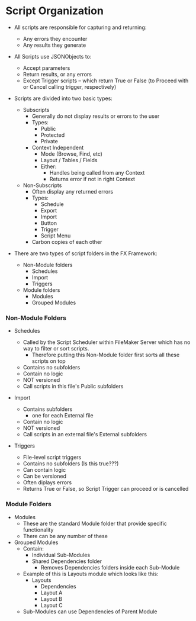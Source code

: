 # Script Organization

- All scripts are responsible for capturing and returning:
  - Any errors they encounter
  - Any results they generate
- All Scripts use JSONObjects to:
  - Accept parameters
  - Return results, or any errors
  - Except Trigger scripts – which return True or False (to Proceed with or Cancel calling trigger, respectively)
- Scripts are divided into two basic types:
  - Subscripts
    - Generally do not display results or errors to the user
    - Types:
      - Public
      - Protected
      - Private
    - Context Independent
      - Mode (Browse, Find, etc)
      - Layout / Tables / Fields
      - Either:
        - Handles being called from any Context
        - Returns error if not in right Context   
  - Non-Subscripts 
    - Often display any returned errors
    - Types:
      - Schedule
      - Export
      - Import
      - Button
      - Trigger
      - Script Menu
    - Carbon copies of each other 





- There are two types of script folders in the FX Framework:
  - Non-Module folders
    - Schedules
    - Import
    - Triggers
  - Module folders
    - Modules 
    - Grouped Modules

### Non-Module Folders

- Schedules
  - Called by the Script Scheduler within FileMaker Server which has no way to filter or sort scripts.
      - Therefore putting this Non-Module folder first sorts all these scripts on top
  - Contains no subfolders
  - Contain no logic
  - NOT versioned
  - Call scripts in this file's Public subfolders
 
- Import
  - Contains subfolders
    - one for each External file 
  - Contain no logic
  - NOT versioned
  - Call scripts in an external file's External subfolders

- Triggers
  - File-level script triggers
  - Contains no subfolders (Is this true???)
  - Can contain logic
  - Can be versioned
  - Often diplays errors
  - Returns True or False, so Script Trigger can proceed or is cancelled

### Module Folders

- Modules
  - These are the standard Module folder that provide specific functionality
  - There can be any number of these
- Grouped Modules
  - Contain:
    - Individual Sub-Modules
    - Shared Dependencies folder
      - Removes Dependencies folders inside each Sub-Module
  - Example of this is Layouts module which looks like this:
    - Layouts
      - Dependencies
      - Layout A
      - Layout B
      - Layout C
  - Sub-Modules can use Dependencies of Parent Module

